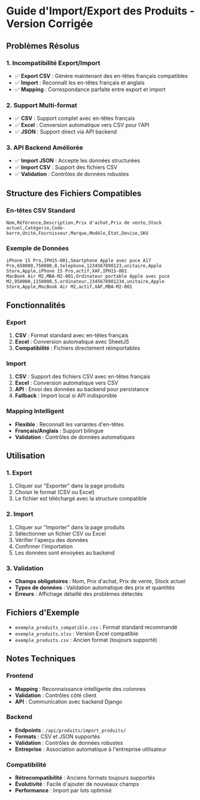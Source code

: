 # Guide d'Import/Export des Produits - Version Corrigée

## Problèmes Résolus

### 1. **Incompatibilité Export/Import**
- ✅ **Export CSV** : Génère maintenant des en-têtes français compatibles
- ✅ **Import** : Reconnaît les en-têtes français et anglais
- ✅ **Mapping** : Correspondance parfaite entre export et import

### 2. **Support Multi-format**
- ✅ **CSV** : Support complet avec en-têtes français
- ✅ **Excel** : Conversion automatique vers CSV pour l'API
- ✅ **JSON** : Support direct via API backend

### 3. **API Backend Améliorée**
- ✅ **Import JSON** : Accepte les données structurées
- ✅ **Import CSV** : Support des fichiers CSV
- ✅ **Validation** : Contrôles de données robustes

## Structure des Fichiers Compatibles

### En-têtes CSV Standard
```
Nom,Référence,Description,Prix d'achat,Prix de vente,Stock actuel,Catégorie,Code-barre,Unité,Fournisseur,Marque,Modèle,État,Devise,SKU
```

### Exemple de Données
```csv
iPhone 15 Pro,IPH15-001,Smartphone Apple avec puce A17 Pro,650000,750000,8,telephone,1234567890123,unitaire,Apple Store,Apple,iPhone 15 Pro,actif,XAF,IPH15-001
MacBook Air M2,MBA-M2-001,Ordinateur portable Apple avec puce M2,950000,1150000,5,ordinateur,2345678901234,unitaire,Apple Store,Apple,MacBook Air M2,actif,XAF,MBA-M2-001
```

## Fonctionnalités

### Export
1. **CSV** : Format standard avec en-têtes français
2. **Excel** : Conversion automatique avec SheetJS
3. **Compatibilité** : Fichiers directement réimportables

### Import
1. **CSV** : Support des fichiers CSV avec en-têtes français
2. **Excel** : Conversion automatique vers CSV
3. **API** : Envoi des données au backend pour persistance
4. **Fallback** : Import local si API indisponible

### Mapping Intelligent
- **Flexible** : Reconnaît les variantes d'en-têtes
- **Français/Anglais** : Support bilingue
- **Validation** : Contrôles de données automatiques

## Utilisation

### 1. Export
1. Cliquer sur "Exporter" dans la page produits
2. Choisir le format (CSV ou Excel)
3. Le fichier est téléchargé avec la structure compatible

### 2. Import
1. Cliquer sur "Importer" dans la page produits
2. Sélectionner un fichier CSV ou Excel
3. Vérifier l'aperçu des données
4. Confirmer l'importation
5. Les données sont envoyées au backend

### 3. Validation
- **Champs obligatoires** : Nom, Prix d'achat, Prix de vente, Stock actuel
- **Types de données** : Validation automatique des prix et quantités
- **Erreurs** : Affichage détaillé des problèmes détectés

## Fichiers d'Exemple

- `exemple_produits_compatible.csv` : Format standard recommandé
- `exemple_produits.xlsx` : Version Excel compatible
- `exemple_produits.csv` : Ancien format (toujours supporté)

## Notes Techniques

### Frontend
- **Mapping** : Reconnaissance intelligente des colonnes
- **Validation** : Contrôles côté client
- **API** : Communication avec backend Django

### Backend
- **Endpoints** : `/api/produits/import_produits/`
- **Formats** : CSV et JSON supportés
- **Validation** : Contrôles de données robustes
- **Entreprise** : Association automatique à l'entreprise utilisateur

### Compatibilité
- **Rétrocompatibilité** : Anciens formats toujours supportés
- **Évolutivité** : Facile d'ajouter de nouveaux champs
- **Performance** : Import par lots optimisé
